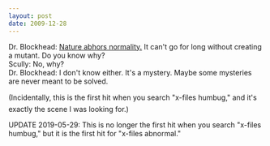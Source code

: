 ```yaml
---
layout: post
date: 2009-12-28
---  
```


Dr. Blockhead: [Nature abhors normality.](https://www.youtube.com/watch?v=nYguFvDrfGw) It can't go for long without creating a mutant. Do you know why?  
Scully: No, why?  
Dr. Blockhead: I don't know either. It's a mystery. Maybe some mysteries are never meant to be solved.  

(Incidentally, this is the first hit when you search "x-files humbug," and it's exactly the scene I was looking for.)

UPDATE 2019-05-29: This is no longer the first hit when you search "x-files humbug," but it is the first hit for "x-files abnormal."
